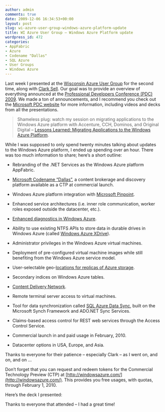 ```yaml
---
author: admin
comments: true
date: 2009-12-06 16:34:53+00:00
layout: post
slug: wi-azure-user-group-windows-azure-platform-update
title: WI Azure User Group – Windows Azure Platform update
wordpress_id: 472
categories:
- AppFabric
- Azure
- Codename "Dallas"
- SQL Azure
- User Groups
- Windows Azure
---
```


Last week I presented at the [Wisconsin Azure User Group](http://www.azureusergroup.com/group/wi) for the second time, along with [Clark Sell](http://blogs.msdn.com/csell/). Our goal was to provide an overview of everything announced at the [Professional Developers Conference (PDC) 2009](http://microsoftpdc.com/). We made a ton of announcements, and I recommend you check out the [Microsoft PDC website](http://microsoftpdc.com/) for more information, including videos and decks from all the presentations.

 

>   
> 
> Shameless plug: watch my session on migrating applications to the Windows Azure platform with Accenture, CCH, Dominos, and Original Digital – [Lessons Learned: Migrating Applications to the Windows Azure Platform](http://microsoftpdc.com/Sessions/SVC22).

 

While I was supposed to only spend twenty minutes talking about updates to the Windows Azure platform, I ended up spending over an hour. There was too much information to share; here’s a short outline:

 

  
  * Rebranding of the .NET Services as the Windows Azure platform AppFabric. 
   
  * [Microsoft Codename “Dallas”](http://www.microsoft.com/windowsazure/dallas/), a content brokerage and discovery platform available as a CTP at commercial launch. 
   
  * Windows Azure platform integration with [Microsoft Pinpoint](http://www.pinpoint.microsoft.com/en-US/about.aspx). 
   
  * Enhanced service architectures (i.e. inner role communication, worker roles exposed outside the datacenter, etc.). 
   
  * [Enhanced diagnostics in Windows Azure](http://blogs.msdn.com/windowsazure/archive/2009/12/01/introducing-windows-azure-diagnostics.aspx).
   
  * Ability to use existing NTFS APIs to store data in durable drives in Windows Azure (called [Windows Azure XDrive](http://blogs.msdn.com/windowsazure/archive/2009/11/25/windows-azure-storage-at-pdc-2009.aspx)). 
   
  * Administrator privileges in the Windows Azure virtual machines. 
   
  * Deployment of pre-configured virtual machine images while still benefiting from the Windows Azure service model. 
   
  * User-selectable geo-[locations for replicas of Azure storage](http://blogs.msdn.com/windowsazure/archive/2009/11/25/windows-azure-storage-at-pdc-2009.aspx). 
   
  * Secondary indices on Windows Azure tables. 
   
  * [Content Delivery Network](http://blogs.msdn.com/windowsazure/archive/2009/11/25/windows-azure-storage-at-pdc-2009.aspx).
   
  * Remote terminal server access to virtual machines. 
   
  * Tool for data synchronization called [SQL Azure Data Sync](http://www.microsoft.com/windowsazure/developers/sqlazure/datasync/), built on the Microsoft Synch Framework and ADO.NET Sync Services. 
   
  * Claims-based access control for REST web services through the Access Control Service. 
   
  * Commercial launch in and paid usage in February, 2010. 
   
  * Datacenter options in USA, Europe, and Asia. 
 

Thanks to everyone for their patience – especially Clark – as I went on, and on, and on …

 

Don’t forget that you can request and redeem tokens for the Commercial Technology Preview (CTP) at [http://windowsazure.com/](http://windowsazure.com/). This provides you free usages, with quotas, through February 1, 2010.

 

Here’s the deck I presented:

 

 

Thanks to everyone that attended – I had a great time!
